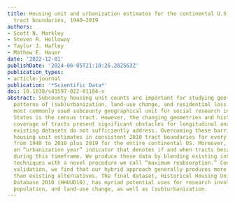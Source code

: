 ```yaml
---
title: Housing unit and urbanization estimates for the continental U.S. in consistent
  tract boundaries, 1940–2019
authors:
- Scott N. Markley
- Steven R. Holloway
- Taylor J. Hafley
- Mathew E. Hauer
date: '2022-12-01'
publishDate: '2024-06-05T21:10:26.282563Z'
publication_types:
- article-journal
publication: '*Scientific Data*'
doi: 10.1038/s41597-022-01184-x
abstract: Subcounty housing unit counts are important for studying geo-historical
  patterns of (sub)urbanization, land-use change, and residential loss and gain. The
  most commonly used subcounty geographical unit for social research in the United
  States is the census tract. However, the changing geometries and historically incomplete
  coverage of tracts present significant obstacles for longitudinal analysis that
  existing datasets do not sufficiently address. Overcoming these barriers, we provide
  housing unit estimates in consistent 2010 tract boundaries for every census year
  from 1940 to 2010 plus 2019 for the entire continental US. Moreover, we develop
  an “urbanization year” indicator that denotes if and when tracts became “urbanized”
  during this timeframe. We produce these data by blending existing interpolation
  techniques with a novel procedure we call “maximum reabsorption.” Conducting out-of-sample
  validation, we find that our hybrid approach generally produces more reliable estimates
  than existing alternatives. The final dataset, Historical Housing Unit and Urbanization
  Database 2010 (HHUUD10), has myriad potential uses for research involving housing,
  population, and land-use change, as well as (sub)urbanization.
---
```

